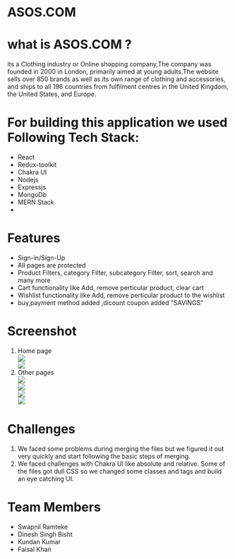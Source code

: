 # ASOS.COM

# what is ASOS.COM ?
its a Clothing industry or Online shopping company,The company was founded in 2000 in London, primarily aimed at young adults.The website sells over 850 brands as well as its own range of clothing and accessories, and ships to all 196 countries from fulfilment centres in the United Kingdom, the United States, and Europe.

# For building this application we used Following Tech Stack:
<ul>
<li>React</li>
<li>Redux-toolkit</li>
<li>Chakra UI</li>
<li>Nodejs</li>
<li>Expressjs</li>
<li>MongoDb</li>
<li>MERN Stack<li>
</ul>

# Features
<ul>
<li>Sign-in/Sign-Up</li>
<li>All pages are protected</li>
<li>Product Filters, category Filter, subcategory Filter, sort, search and many more</li>
<li>Cart functionality like Add, remove perticular product, clear cart </li>
<li>Wishlist functionality like Add, remove perticular product to the wishlist</li>
<li>buy,payment method added ,dicount coupon added "SAVINGS"</li>
</ul>

# Screenshot 
<ol>
<li>Home page</li>
<div margin="auto" justifyContent="center" ><img src="https://user-images.githubusercontent.com/93369701/184952153-48eb1e80-d46f-458b-8e65-7e4c52d146db.png"/>
<div margin="auto" justifyContent="center" ><img src="https://user-images.githubusercontent.com/93369701/184952143-919fd9d7-9504-45e5-88d2-2fab31cd2d78.png"/>
 
<li>Other pages</li>
 <div margin="auto" justifyContent="center" ><img src="https://user-images.githubusercontent.com/93369701/184952101-f4943141-7db3-4f46-97c9-1398bda33db4.png"/>

 <div margin="auto" justifyContent="center" ><img src="https://user-images.githubusercontent.com/93369701/184952113-619e3bc2-a3ad-4534-a75d-0122bcbadafe.png"/>
 
  <div margin="auto" justifyContent="center" ><img src="https://user-images.githubusercontent.com/93369701/184952120-74e2421c-9698-44b5-9919-4e3bb8ccbbdf.png"/>
  
   <div margin="auto" justifyContent="center" ><img src="https://user-images.githubusercontent.com/93369701/184952131-f783e7c1-c7de-49ff-8012-d22e08ef14f7.png"/>
</ol>


# Challenges
<ol>
<li>We faced some problems during merging the files but we figured it out very quickly and start following the basic steps of merging.</li>
<li>We faced challenges with Chakra UI like absolute and relative. Some of the files got dull CSS so we changed some classes and tags and build an eye catching UI.</li>
</ol>
</ol>

# Team Members
<ul>
<li>Swapnil Ramteke</li>
<li>Dinesh Singh Bisht</li>
<li>Kundan Kumar</li>
<li>Faisal Khan</li>
</ul>
